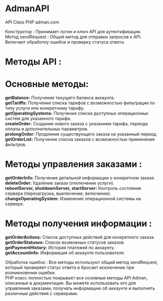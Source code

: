 # AdmanAPI
API Class PHP adman.com

Конструктор : Принимает логин и ключ API для аутентификации. <br>
Метод sendRequest : Общий метод для отправки запросов к API. Включает обработку ошибок и проверку статуса ответа.<br>

# Методы API :<br>
# Основные методы:<br>
<b>getBalance:</b> Получение текущего баланса аккаунта.<br>
<b>getTariffs:</b> Получение списка тарифов с возможностью фильтрации по типу услуги или конкретному тарифу.<br>
<b>getOperatingSystems:</b> Получение списка доступных операционных систем для указанного тарифа.<br>
<b>createOrder:</b> Создание нового заказа с указанием тарифа, периода оплаты и дополнительных параметров.<br>
<b>prolongOrder:</b> Продление существующего заказа на указанный период.<br>
<b>getOrderList:</b> Получение списка заказов с возможностью применения фильтров.<br>
# Методы управления заказами :<br>
<b>getOrderInfo:</b> Получение детальной информации о конкретном заказе.<br>
<b>deleteOrder:</b> Удаление заказа (отключение услуги).<br>
<b>rebootServer, shutdownServer, startServer:</b> Контроль состояния сервера (перезагрузка, выключение, включение).<br>
<b>changeOperatingSystem:</b> Изменение операционной системы на сервере.<br>
# Методы получения информации :<br>
<b>getOrderActions:</b> Список доступных действий для конкретного заказа.<br>
<b>getOrderStatuses:</b> Список возможных статусов заказов.<br>
<b>getPaymentHistory:</b> История платежей по аккаунту.<br>
<b>getAccountInfo:</b> Информация об аккаунте пользователя.<br>

Обработка ошибок : Все методы используют общий метод sendRequest, который проверяет статус ответа и бросает исключение при возникновении ошибки.<br>
PHP класс полностью покрывает все основные методы API Adman, описанные в документации. Вы можете использовать его для управления заказами, получать информацию об аккаунте и выполнять различные действия с серверами.
